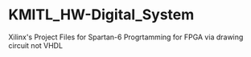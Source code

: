 # KMITL_HW-Digital_System
Xilinx's Project Files for Spartan-6
Progrtamming for FPGA via drawing circuit not VHDL
